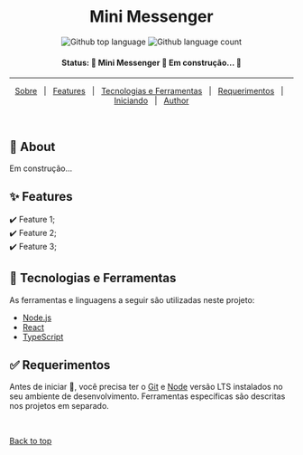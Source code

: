   <!-- <div align="center" id="top"> 
  <img src="./.github/app.gif" alt="Mini Messenger" />

  &#xa0;

<a href="https://minimessenger.netlify.app">Demo</a> 
</div>
-->
<h1 align="center">Mini Messenger</h1>

<p align="center">
  <img alt="Github top language" src="https://img.shields.io/github/languages/top/ManuCoutinho/mini-messenger?color=e1e5aa">
  <img alt="Github language count" src="https://img.shields.io/github/languages/count/ManuCoutinho/mini-messenger?color=e1e5aa">

  <!-- <img alt="Github issues" src="https://img.shields.io/github/issues/{{YOUR_GITHUB_USERNAME}}/mini-messenger?color=56BEB8" /> -->

  <!-- <img alt="Github forks" src="https://img.shields.io/github/forks/{{YOUR_GITHUB_USERNAME}}/mini-messenger?color=56BEB8" /> -->

  <!-- <img alt="Github stars" src="https://img.shields.io/github/stars/{{YOUR_GITHUB_USERNAME}}/mini-messenger?color=56BEB8" /> -->
</p>



<h4 align="center"> 
Status:
	🚧  Mini Messenger 🚀 Em construção...  🚧
</h4> 

<hr> 

<p align="center">
  <a href="#dart-about">Sobre</a> &#xa0; | &#xa0; 
  <a href="#sparkles-features">Features</a> &#xa0; | &#xa0;
  <a href="#rocket-technologies">Tecnologias e Ferramentas</a> &#xa0; | &#xa0;
  <a href="#white_check_mark-requirements">Requerimentos</a> &#xa0; | &#xa0;
  <a href="#checkered_flag-starting">Iniciando</a> &#xa0; | &#xa0;
  <a href="https://github.com/ManuCoutinho" target="_blank">Author</a>
</p>

<br>

## :dart: About ##

Em construção... 

## :sparkles: Features ##

:heavy_check_mark: Feature 1;\
:heavy_check_mark: Feature 2;\
:heavy_check_mark: Feature 3;

## :rocket: Tecnologias e Ferramentas ##

As ferramentas e linguagens a seguir são utilizadas neste projeto:

- [Node.js](https://nodejs.org/en/)
- [React](https://pt-br.reactjs.org/)
- [TypeScript](https://www.typescriptlang.org/)

## :white_check_mark: Requerimentos ##

Antes de iniciar :checkered_flag:, você precisa ter o [Git](https://git-scm.com) e [Node](https://nodejs.org/en/) versão LTS instalados no seu ambiente de desenvolvimento. Ferramentas específicas são descritas nos projetos em separado.


&#xa0;

<a href="#top">Back to top</a>
